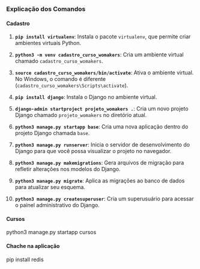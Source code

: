 
### Explicação dos Comandos

#### Cadastro

1. **`pip install virtualenv`**: Instala o pacote `virtualenv`, que permite criar ambientes virtuais Python.

2. **`python3 -m venv cadastro_curso_womakers`**: Cria um ambiente virtual chamado `cadastro_curso_womakers`.

3. **`source cadastro_curso_womakers/bin/activate`**: Ativa o ambiente virtual. No Windows, o comando é diferente (`cadastro_curso_womakers\Scripts\activate`).

4. **`pip install django`**: Instala o Django no ambiente virtual.

5. **`django-admin startproject projeto_womakers .`**: Cria um novo projeto Django chamado `projeto_womakers` no diretório atual.

6. **`python3 manage.py startapp base`**: Cria uma nova aplicação dentro do projeto Django chamada `base`.

7. **`python3 manage.py runserver`**: Inicia o servidor de desenvolvimento do Django para que você possa visualizar o projeto no navegador.

8. **`python3 manage.py makemigrations`**: Gera arquivos de migração para refletir alterações nos modelos do Django.

9. **`python3 manage.py migrate`**: Aplica as migrações ao banco de dados para atualizar seu esquema.

10. **`python3 manage.py createsuperuser`**: Cria um superusuário para acessar o painel administrativo do Django.





#### Cursos
python3 manage.py startapp cursos

#### Chache na aplicação
pip install redis